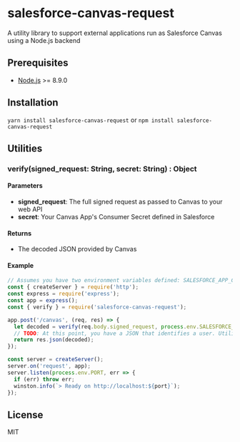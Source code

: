 # salesforce-canvas-request

A utility library to support external applications run as Salesforce Canvas using a Node.js backend

## Prerequisites

* [Node.js](https://nodejs.org/en/) >= 8.9.0

## Installation

`yarn install salesforce-canvas-request` or `npm install salesforce-canvas-request`

## Utilities

### verify(signed_request: String, secret: String) : Object

#### Parameters

* **signed_request**: The full signed request as passed to Canvas to your web API
* **secret**: Your Canvas App's Consumer Secret defined in Salesforce

#### Returns

* The decoded JSON provided by Canvas

#### Example

```javascript
// Assumes you have two environment variables defined: SALESFORCE_APP_CONSUMER_KEY and PORT
const { createServer } = require('http');
const express = require('express');
const app = express();
const { verify } = require('salesforce-canvas-request');

app.post('/canvas', (req, res) => {
  let decoded = verify(req.body.signed_request, process.env.SALESFORCE_APP_CONSUMER_KEY);
  // TODO: At this point, you have a JSON that identifies a user. Utilize your own internal auth to cross reference or re-route to a web app endpoint to launch something
  return res.json(decoded);
});

const server = createServer();
server.on('request', app);
server.listen(process.env.PORT, err => {
  if (err) throw err;
  winston.info(`> Ready on http://localhost:${port}`);
});

```

## License

MIT


